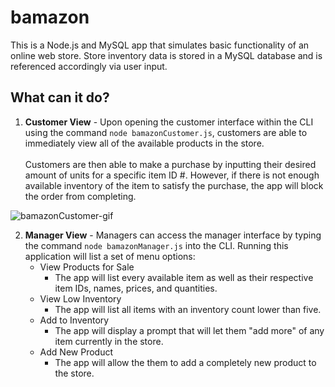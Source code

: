 # bamazon
This is a Node.js and MySQL app that simulates basic functionality of an online web store. Store inventory data is stored in a MySQL database and is referenced accordingly via user input.

## What can it do?

1. **Customer View** - Upon opening the customer interface within the CLI using the command `node bamazonCustomer.js`, customers are able to immediately view all of the available products in the store. <br><br>Customers are then able to make a purchase by inputting their desired amount of units for a specific item ID #. However, if there is not enough available inventory of the item to satisfy the purchase, the app will block the order from completing.

![bamazonCustomer-gif](https://user-images.githubusercontent.com/52802240/69092406-27f78780-0a01-11ea-914d-adfa8c49ab93.gif)

2. **Manager View** - Managers can access the manager interface by typing the command `node bamazonManager.js` into the CLI. Running this application will list a set of menu options:
    * View Products for Sale
        * The app will list every available item as well as their respective item IDs, names, prices, and quantities.
    * View Low Inventory
        * The app will list all items with an inventory count lower than five.
    * Add to Inventory
         * The app will display a prompt that will let them "add more" of any item currently in the store.
    * Add New Product
        * The app will allow the them to add a completely new product to the store.






